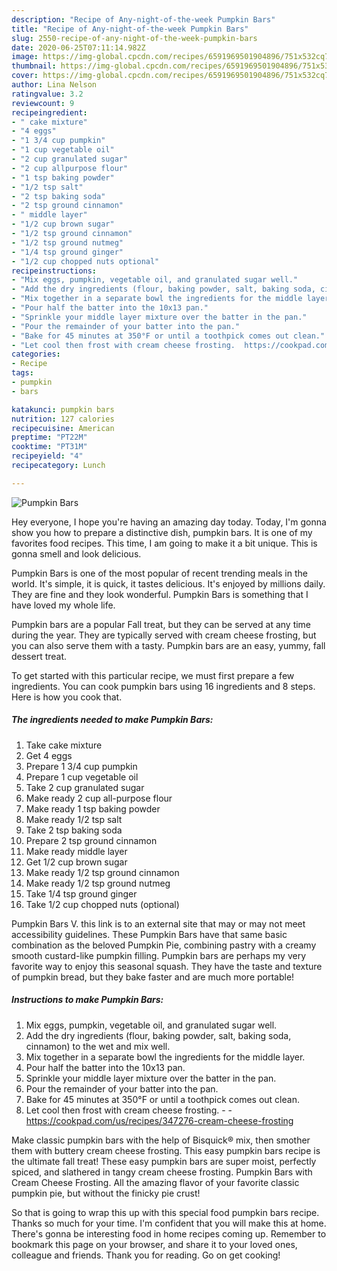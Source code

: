 ```yaml
---
description: "Recipe of Any-night-of-the-week Pumpkin Bars"
title: "Recipe of Any-night-of-the-week Pumpkin Bars"
slug: 2550-recipe-of-any-night-of-the-week-pumpkin-bars
date: 2020-06-25T07:11:14.982Z
image: https://img-global.cpcdn.com/recipes/6591969501904896/751x532cq70/pumpkin-bars-recipe-main-photo.jpg
thumbnail: https://img-global.cpcdn.com/recipes/6591969501904896/751x532cq70/pumpkin-bars-recipe-main-photo.jpg
cover: https://img-global.cpcdn.com/recipes/6591969501904896/751x532cq70/pumpkin-bars-recipe-main-photo.jpg
author: Lina Nelson
ratingvalue: 3.2
reviewcount: 9
recipeingredient:
- " cake mixture"
- "4 eggs"
- "1 3/4 cup pumpkin"
- "1 cup vegetable oil"
- "2 cup granulated sugar"
- "2 cup allpurpose flour"
- "1 tsp baking powder"
- "1/2 tsp salt"
- "2 tsp baking soda"
- "2 tsp ground cinnamon"
- " middle layer"
- "1/2 cup brown sugar"
- "1/2 tsp ground cinnamon"
- "1/2 tsp ground nutmeg"
- "1/4 tsp ground ginger"
- "1/2 cup chopped nuts optional"
recipeinstructions:
- "Mix eggs, pumpkin, vegetable oil, and granulated sugar well."
- "Add the dry ingredients (flour, baking powder, salt, baking soda, cinnamon) to the wet and mix well."
- "Mix together in a separate bowl the ingredients for the middle layer."
- "Pour half the batter into the 10x13 pan."
- "Sprinkle your middle layer mixture over the batter in the pan."
- "Pour the remainder of your batter into the pan."
- "Bake for 45 minutes at 350°F or until a toothpick comes out clean."
- "Let cool then frost with cream cheese frosting.  https://cookpad.com/us/recipes/347276-cream-cheese-frosting"
categories:
- Recipe
tags:
- pumpkin
- bars

katakunci: pumpkin bars 
nutrition: 127 calories
recipecuisine: American
preptime: "PT22M"
cooktime: "PT31M"
recipeyield: "4"
recipecategory: Lunch

---
```



![Pumpkin Bars](https://img-global.cpcdn.com/recipes/6591969501904896/751x532cq70/pumpkin-bars-recipe-main-photo.jpg)

Hey everyone, I hope you're having an amazing day today. Today, I'm gonna show you how to prepare a distinctive dish, pumpkin bars. It is one of my favorites food recipes. This time, I am going to make it a bit unique. This is gonna smell and look delicious.

Pumpkin Bars is one of the most popular of recent trending meals in the world. It's simple, it is quick, it tastes delicious. It's enjoyed by millions daily. They are fine and they look wonderful. Pumpkin Bars is something that I have loved my whole life.

Pumpkin bars are a popular Fall treat, but they can be served at any time during the year. They are typically served with cream cheese frosting, but you can also serve them with a tasty. Pumpkin bars are an easy, yummy, fall dessert treat.


To get started with this particular recipe, we must first prepare a few ingredients. You can cook pumpkin bars using 16 ingredients and 8 steps. Here is how you cook that.

<!--inarticleads1-->

##### The ingredients needed to make Pumpkin Bars:

1. Take  cake mixture
1. Get 4 eggs
1. Prepare 1 3/4 cup pumpkin
1. Prepare 1 cup vegetable oil
1. Take 2 cup granulated sugar
1. Make ready 2 cup all-purpose flour
1. Make ready 1 tsp baking powder
1. Make ready 1/2 tsp salt
1. Take 2 tsp baking soda
1. Prepare 2 tsp ground cinnamon
1. Make ready  middle layer
1. Get 1/2 cup brown sugar
1. Make ready 1/2 tsp ground cinnamon
1. Make ready 1/2 tsp ground nutmeg
1. Take 1/4 tsp ground ginger
1. Take 1/2 cup chopped nuts (optional)


Pumpkin Bars V. this link is to an external site that may or may not meet accessibility guidelines. These Pumpkin Bars have that same basic combination as the beloved Pumpkin Pie, combining pastry with a creamy smooth custard-like pumpkin filling. Pumpkin bars are perhaps my very favorite way to enjoy this seasonal squash. They have the taste and texture of pumpkin bread, but they bake faster and are much more portable! 

<!--inarticleads2-->

##### Instructions to make Pumpkin Bars:

1. Mix eggs, pumpkin, vegetable oil, and granulated sugar well.
1. Add the dry ingredients (flour, baking powder, salt, baking soda, cinnamon) to the wet and mix well.
1. Mix together in a separate bowl the ingredients for the middle layer.
1. Pour half the batter into the 10x13 pan.
1. Sprinkle your middle layer mixture over the batter in the pan.
1. Pour the remainder of your batter into the pan.
1. Bake for 45 minutes at 350°F or until a toothpick comes out clean.
1. Let cool then frost with cream cheese frosting. -  - https://cookpad.com/us/recipes/347276-cream-cheese-frosting


Make classic pumpkin bars with the help of Bisquick® mix, then smother them with buttery cream cheese frosting. This easy pumpkin bars recipe is the ultimate fall treat! These easy pumpkin bars are super moist, perfectly spiced, and slathered in tangy cream cheese frosting. Pumpkin Bars with Cream Cheese Frosting. All the amazing flavor of your favorite classic pumpkin pie, but without the finicky pie crust! 

So that is going to wrap this up with this special food pumpkin bars recipe. Thanks so much for your time. I'm confident that you will make this at home. There's gonna be interesting food in home recipes coming up. Remember to bookmark this page on your browser, and share it to your loved ones, colleague and friends. Thank you for reading. Go on get cooking!
